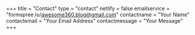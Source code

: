 +++
title = "Contact"
type = "contact"
netlify = false
emailservice = "formspree.io/awesome360.blog@gmail.com"
contactname = "Your Name"
contactemail = "Your Email Address"
contactmessage = "Your Message"
+++
